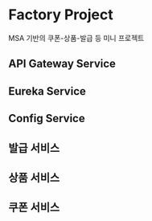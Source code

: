 # Factory Project
MSA 기반의 쿠폰-상품-발급 등 미니 프로젝트

## API Gateway Service

## Eureka Service

## Config Service

## 발급 서비스

## 상품 서비스

## 쿠폰 서비스
